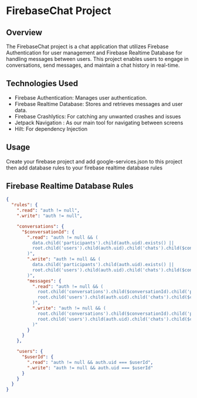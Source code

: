 # FirebaseChat Project

## Overview

The FirebaseChat project is a chat application that utilizes Firebase Authentication for user management and Firebase Realtime Database for handling messages between users. This project enables users to engage in conversations, send messages, and maintain a chat history in real-time.

## Technologies Used

- Firebase Authentication: Manages user authentication.
- Firebase Realtime Database: Stores and retrieves messages and user data.
- Firebase Crashlytics: For catching any unwanted crashes and issues
- Jetpack Navigation : As our main tool for navigating between screens 
- Hilt: For dependency Injection


## Usage
Create your firebase project and add google-services.json to this project 
then add database rules to your firebase realtime database rules

## Firebase Realtime Database Rules

```json
{
  "rules": {
    ".read": "auth != null",
    ".write": "auth != null",

    "conversations": {
      "$conversationId": {
        ".read": "auth != null && (
          data.child('participants').child(auth.uid).exists() ||
          root.child('users').child(auth.uid).child('chats').child($conversationId).exists()
        )",
        ".write": "auth != null && (
          data.child('participants').child(auth.uid).exists() ||
          root.child('users').child(auth.uid).child('chats').child($conversationId).exists()
        )",
        "messages": {
          ".read": "auth != null && (
            root.child('conversations').child($conversationId).child('participants').child(auth.uid).exists() ||
            root.child('users').child(auth.uid).child('chats').child($conversationId).exists()
          )",
          ".write": "auth != null && (
            root.child('conversations').child($conversationId).child('participants').child(auth.uid).exists() ||
            root.child('users').child(auth.uid).child('chats').child($conversationId).exists()
          )"
        }
      }
    },

    "users": {
      "$userId": {
        ".read": "auth != null && auth.uid === $userId",
        ".write": "auth != null && auth.uid === $userId"
      }
    }
  }
}



